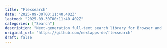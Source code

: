 ```yaml
---
title: "Flexsearch"
date: "2025-09-30T00:11:40.402Z"
lastmod: "2025-09-30T00:11:40.402Z"
categories: ["Search"]
description: "Next-generation full-text search library for Browser and Node.js - nextapps-de/flexsearch"
original_url: "https://github.com/nextapps-de/flexsearch"
draft: false
---
```

